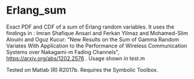 # Erlang_sum
Exact PDF and CDF of a sum of Erlang random variables. It uses the findings in :
Imran Shafique Ansari and Ferkan Yilmaz and Mohamed-Slim Alouini and Oguz Kucur: "New Results on the Sum of Gamma Random Variates With Application to the Performance of Wireless Communication Systems over Nakagami-m Fading Channels", https://arxiv.org/abs/1202.2576 . Usage shown in test.m

Tested on Matlab (R) R2017b. Requires the Symbolic Toolbox.
